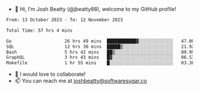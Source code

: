 - 👋 Hi, I’m Josh Beatty (@jbeatty88), welcome to my GitHub profile!

<!--START_SECTION:waka-->

```txt
From: 13 October 2023 - To: 12 November 2023

Total Time: 57 hrs 4 mins

Go                    26 hrs 49 mins  ███████████▓░░░░░░░░░░░░░   47.00 %
SQL                   12 hrs 30 mins  █████▒░░░░░░░░░░░░░░░░░░░   21.92 %
Bash                  5 hrs 42 mins   ██▒░░░░░░░░░░░░░░░░░░░░░░   09.99 %
GraphQL               3 hrs 43 mins   █▓░░░░░░░░░░░░░░░░░░░░░░░   06.53 %
Makefile              1 hr 55 mins    █░░░░░░░░░░░░░░░░░░░░░░░░   03.36 %
```

<!--END_SECTION:waka-->

- 💞️ I would love to collaborate!
- 📫 You can reach me at joshbeatty@softwaresugar.co

<!---
jbeatty88/jbeatty88 is a ✨ special ✨ repository because its `README.md` (this file) appears on your GitHub profile.
You can click the Preview link to take a look at your changes.
--->
